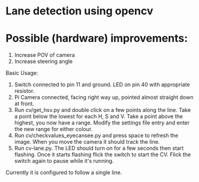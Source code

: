 # Lane detection using opencv

# Possible (hardware) improvements:
1. Increase POV of camera
2. Increase steering angle

Basic Usage:
1) Switch connected to pin 11 and ground.  LED on pin 40 with appropriate resistor.
2) Pi Camera connected, facing right way up, pointed almost straight down at front.
3) Run cv/get_hsv.py and double click on a few points along the line.  Take a point below the lowest for each H, S and V.  Take a point above the highest, you now have a range.  Modify the settings file entry and enter the new range for either colour.
4) Run cv/checkvalues_eyecansee.py and press space to refresh the image.  When you move the camera it should track the line.
5) Run cv-lane.py.  The LED should turn on for a few seconds then start flashing.  Once it starts flashing flick the switch to start the CV.  Flick the switch again to pause while it's running.

Currently it is configured to follow a single line.
